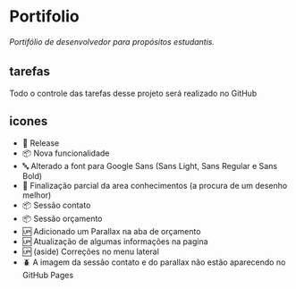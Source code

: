# Portifolio
###### Portifólio de desenvolvedor para propósitos estudantis.

## tarefas

Todo o controle das tarefas desse projeto será realizado no GitHub

## icones

- :checkered_flag: Release
- :package: Nova funcionalidade
- :abc: Alterado a font para Google Sans (Sans Light, Sans Regular e Sans Bold)
- :closed_book: Finalização parcial da area conhecimentos (a procura de um desenho melhor)
- :package: Sessão contato
- :package: Sessão orçamento
- :up: Adicionado um Parallax na aba de orçamento
- :up: Atualização de algumas informações na pagina
- :up: (aside) Correções no menu lateral
- :beetle: A imagem da sessão contato e do parallax não estão aparecendo no GitHub Pages